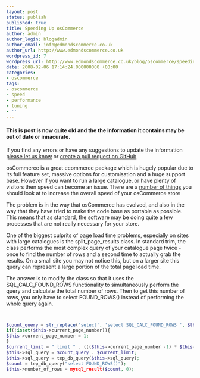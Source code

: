 ```yaml
---
layout: post
status: publish
published: true
title: Speeding Up osCommerce
author: admin
author_login: blogadmin
author_email: info@edmondscommerce.co.uk
author_url: http://www.edmondscommerce.co.uk
wordpress_id: 7
wordpress_url: http://www.edmondscommerce.co.uk/blog/oscommerce/speeding-up-oscommerce/
date: 2008-02-06 17:14:24.000000000 +00:00
categories:
- oscommerce
tags:
- oscommerce
- speed
- performance
- tuning
- ''
---
```

<div class="oldpost"><h4>This is post is now quite old and the the information it contains may be out of date or innacurate.</h4>
<p>
If you find any errors or have any suggestions to update the information <a href="http://edmondscommerce.github.io/contact-us/index.html">please let us know</a>
or <a href="https://github.com/edmondscommerce/edmondscommerce.github.io">create a pull request on GitHub</a>
</p>
</div>
osCommerce is a great ecommerce package which is hugely popular due to its full feature set, massive options for customisation and a huge support base. However if you want to run a large catalogue, or have plenty of visitors then speed can become an issue. There are  a <a href="http://www.oscommerceblog.com/index.php/2007/01/08/oscommerce-performance-and-speed-issues-resolution/" target="_blank">number of things</a> you should look at to increase the overall speed of your osCommerce store

The problem is in the way that osCommerce has evolved, and also in the way that they have tried to make the code base as portable as possible. This means that as standard, the software may be doing quite a few processes that are not really necessary for your store.

One of the biggest culprits of page load time problems, especially on sites with large catalogues is the split_page_results class.  In standard trim, the class performs the most complex query of your catalogue page twice - once to find the number of rows and a second time to actually grab the results. On a small site you may not notice this, but on a larger site this query can represent a large portion of the total page load time.

The answer is to modify the class so that it uses the SQL_CALC_FOUND_ROWS functionality to simultaneously perform the query and calculate the total number of rows. Then to get this number of rows, you only have to select FOUND_ROWS() instead of performing the whole query again.

```php


$count_query = str_replace('select', 'select SQL_CALC_FOUND_ROWS ', $this->sql_query);
if(!isset($this->current_page_number)){
$this->current_page_number = 1;
}
$current_limit = " limit " . ((($this->current_page_number -1) * $this->number_of_rows_per_page)) .', ' . $this->number_of_rows_per_page;
$this->sql_query = $count_query . $current_limit;
$this->sql_query = tep_db_query($this->sql_query);
$count = tep_db_query("select FOUND_ROWS()");
$this->number_of_rows = mysql_result($count, 0);


```
